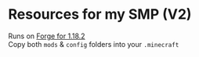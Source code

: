 # Resources for my SMP (V2)

Runs on [Forge for 1.18.2](https://files.minecraftforge.net/net/minecraftforge/forge/index_1.18.2.html)  
Copy both `mods` & `config` folders into your `.minecraft`
